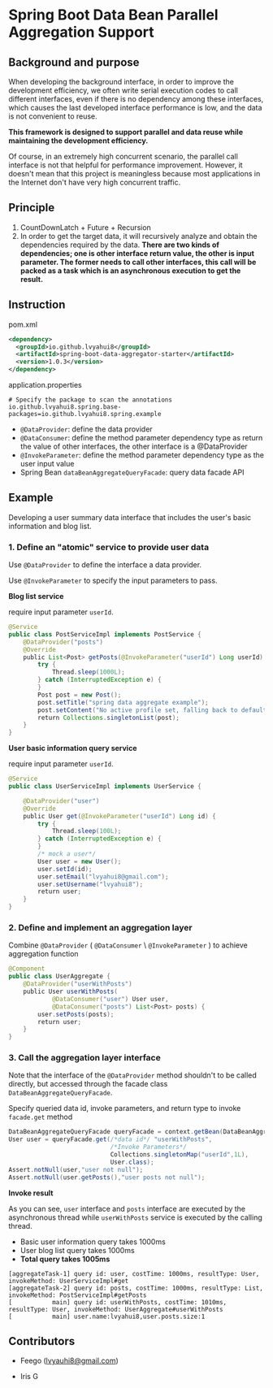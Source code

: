 # Spring Boot Data Bean Parallel Aggregation Support

## Background and purpose

When developing the background interface, in order to improve the  development efficiency, we often write serial execution codes to call different interfaces, even if there is no dependency among these interfaces, which causes the last developed interface performance is low, and the data is not convenient to reuse.

**This framework is designed to support parallel and data reuse while maintaining the development efficiency.**

Of course, in an extremely high concurrent scenario, the parallel call interface is not that helpful for performance improvement.   However, it doesn't mean that this project is meaningless  because most applications in the Internet don't have very high concurrent traffic.

## Principle

1. CountDownLatch + Future + Recursion
2. In order to get the target data, it will recursively analyze and obtain the dependencies required by the data.  **There are two kinds of dependencies; one is other interface return value, the other is  input parameter.  The former needs to call other interfaces, this call will be packed as a task which is an asynchronous execution to get the result.**

## Instruction

pom.xml

```xml
<dependency>
  <groupId>io.github.lvyahui8</groupId>
  <artifactId>spring-boot-data-aggregator-starter</artifactId>
  <version>1.0.3</version>
</dependency>
```

application.properties

```
# Specify the package to scan the annotations
io.github.lvyahui8.spring.base-packages=io.github.lvyahui8.spring.example
```

- `@DataProvider`:  define the data provider
- `@DataConsumer`: define the method parameter dependency type as return the value of other interfaces, the other interface is a @DataProvider
- `@InvokeParameter`: define the method parameter dependency type as the user input value
- Spring Bean `dataBeanAggregateQueryFacade`:  query data facade API

## Example

Developing a user summary data interface that includes the user's basic information and blog list.

### 1. Define an "atomic" service to provide user data

Use `@DataProvider` to define the interface a data provider.

Use `@InvokeParameter` to specify the input parameters to pass.

**Blog list service**

require input parameter `userId`.

```java
@Service
public class PostServiceImpl implements PostService {
    @DataProvider("posts")
    @Override
    public List<Post> getPosts(@InvokeParameter("userId") Long userId) {
        try {
            Thread.sleep(1000L);
        } catch (InterruptedException e) {
        }
        Post post = new Post();
        post.setTitle("spring data aggregate example");
        post.setContent("No active profile set, falling back to default profiles");
        return Collections.singletonList(post);
    }
}
```

**User basic information query service**

require input parameter `userId`.

```java
@Service
public class UserServiceImpl implements UserService {

    @DataProvider("user")
    @Override
    public User get(@InvokeParameter("userId") Long id) {
        try {
            Thread.sleep(100L);
        } catch (InterruptedException e) {
        }
        /* mock a user*/
        User user = new User();
        user.setId(id);
        user.setEmail("lvyahui8@gmail.com");
        user.setUsername("lvyahui8");
        return user;
    }
}
```

### 2. Define and implement an aggregation layer

Combine `@DataProvider`  ( `@DataConsumer`  \ `@InvokeParameter` ) to achieve aggregation function

```java
@Component
public class UserAggregate {
    @DataProvider("userWithPosts")
    public User userWithPosts(
            @DataConsumer("user") User user,
            @DataConsumer("posts") List<Post> posts) {
        user.setPosts(posts);
        return user;
    }
}
```

### 3. Call the aggregation layer interface

Note that the interface of the `@DataProvider` method shouldn't to be called directly, but accessed through the facade class `DataBeanAggregateQueryFacade`.

Specify queried data id, invoke parameters, and return type to invoke `facade.get` method

```java
DataBeanAggregateQueryFacade queryFacade = context.getBean(DataBeanAggregateQueryFacade.class);
User user = queryFacade.get(/*data id*/ "userWithPosts",
                            /*Invoke Parameters*/
                            Collections.singletonMap("userId",1L),
                            User.class);
Assert.notNull(user,"user not null");
Assert.notNull(user.getPosts(),"user posts not null");
```

**Invoke result**

As you can see, `user` interface  and `posts` interface are executed by the asynchronous thread while `userWithPosts` service is executed by the calling thread.

- Basic user information query takes 1000ms
- User blog list query takes 1000ms
- **Total query takes 1005ms**

```
[aggregateTask-1] query id: user, costTime: 1000ms, resultType: User, invokeMethod: UserServiceImpl#get
[aggregateTask-2] query id: posts, costTime: 1000ms, resultType: List, invokeMethod: PostServiceImpl#getPosts
[           main] query id: userWithPosts, costTime: 1010ms, resultType: User, invokeMethod: UserAggregate#userWithPosts
[           main] user.name:lvyahui8,user.posts.size:1
```

## Contributors

- Feego (lvyauhi8@gmail.com)

- Iris G